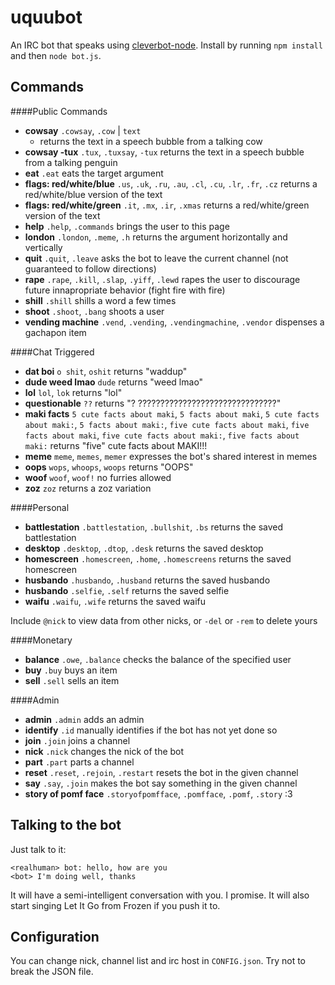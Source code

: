 # uquubot
An IRC bot that speaks using [cleverbot-node](https://github.com/fojas/cleverbot-node).
Install by running `npm install` and then `node bot.js`.

## Commands

####Public Commands

- **cowsay** `.cowsay`, `.cow` | `text`
  - returns the text in a speech bubble from a talking cow
- **cowsay -tux** `.tux`, `.tuxsay`, `-tux` returns the text in a speech bubble from a talking penguin
- **eat** `.eat` eats the target argument
- **flags: red/white/blue** `.us`, `.uk`, `.ru`, `.au`, `.cl`, `.cu`, `.lr`, `.fr`, `.cz` returns a red/white/blue version of the text
- **flags: red/white/green** `.it`, `.mx`, `.ir`, `.xmas` returns a red/white/green version of the text
- **help** `.help`, `.commands` brings the user to this page
- **london** `.london`, `.meme`, `.h` returns the argument horizontally and vertically
- **quit** `.quit`, `.leave` asks the bot to leave the current channel (not guaranteed to follow directions)
- **rape** `.rape`, `.kill`, `.slap`, `.yiff`, `.lewd` rapes the user to discourage future innapropriate behavior (fight fire with fire)
- **shill** `.shill` shills a word a few times
- **shoot** `.shoot`, `.bang` shoots a user
- **vending machine** `.vend`, `.vending`, `.vendingmachine`, `.vendor` dispenses a gachapon item

####Chat Triggered

- **dat boi** `o shit`, `oshit` returns "waddup"
- **dude weed lmao** `dude` returns "weed lmao"
- **lol** `lol`, `lok` returns "lol"
- **questionable** `??` returns "? ???????????????????????????????"
- **maki facts** `5 cute facts about maki`, `5 facts about maki`, `5 cute facts about maki:`, `5 facts about maki:`, `five cute facts about maki`, `five facts about maki`, `five cute facts about maki:`, `five facts about maki:` returns "five" cute facts about MAKI!!!
- **meme** `meme`, `memes`, `memer` expresses the bot's shared interest in memes
- **oops** `wops`, `whoops`, `woops` returns "OOPS"
- **woof** `woof`, `woof!` no furries allowed
- **zoz** `zoz` returns a zoz variation

####Personal

- **battlestation** `.battlestation`, `.bullshit`, `.bs` returns the saved battlestation
- **desktop** `.desktop`, `.dtop`, `.desk` returns the saved desktop
- **homescreen** `.homescreen`, `.home`, `.homescreens` returns the saved homescreen
- **husbando** `.husbando`, `.husband` returns the saved husbando
- **husbando** `.selfie`, `.self` returns the saved selfie
- **waifu** `.waifu`, `.wife` returns the saved waifu

Include `@nick` to view data from other nicks, or `-del` or `-rem` to delete yours

####Monetary

- **balance** `.owe`, `.balance` checks the balance of the specified user
- **buy** `.buy` buys an item
- **sell** `.sell` sells an item

####Admin

- **admin** `.admin` adds an admin
- **identify** `.id` manually identifies if the bot has not yet done so
- **join** `.join` joins a channel
- **nick** `.nick` changes the nick of the bot
- **part** `.part` parts a channel
- **reset** `.reset`, `.rejoin`, `.restart` resets the bot in the given channel
- **say** `.say`, `.join` makes the bot say something in the given channel
- **story of pomf face** `.storyofpomfface`, `.pomfface`, `.pomf`, `.story` :3

## Talking to the bot
Just talk to it:

    <realhuman> bot: hello, how are you
    <bot> I'm doing well, thanks

It will have a semi-intelligent conversation with you. I promise. It will also start singing Let It Go from Frozen if you push it to.

## Configuration
You can change nick, channel list and irc host in `CONFIG.json`. Try not to break the JSON file.
